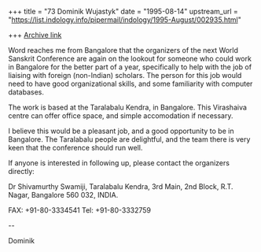 +++
title = "73 Dominik Wujastyk"
date = "1995-08-14"
upstream_url = "https://list.indology.info/pipermail/indology/1995-August/002935.html"

+++
[Archive link](https://list.indology.info/pipermail/indology/1995-August/002935.html)


Word reaches me from Bangalore that the organizers of the next World
Sanskrit Conference are again on the lookout for someone who could work
in Bangalore for the better part of a year, specifically to help with
the job of liaising with foreign (non-Indian) scholars.  The person for
this job would need to have good organizational skills, and some
familiarity with computer databases.

The work is based at the Taralabalu Kendra, in Bangalore.  This
Virashaiva centre can offer office space, and simple accomodation if
necessary.

I believe this would be a pleasant job, and a good opportunity to
be in Bangalore.  The Taralabalu people are delightful, and the team
there is very keen that the conference should run well.

If anyone is interested in following up, please contact the organizers
directly:

Dr Shivamurthy Swamiji,
Taralabalu Kendra,
3rd Main, 2nd Block,
R.T. Nagar,
Bangalore 560 032,
INDIA.

FAX: +91-80-3334541
Tel: +91-80-3332759

--

Dominik








